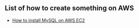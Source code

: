 ## List of how to create something on AWS

- [How to install MySQL on AWS EC2](https://github.com/chabuuuu/AWS-command/blob/main/Install-MySQL-on-AWS-EC2.md)
